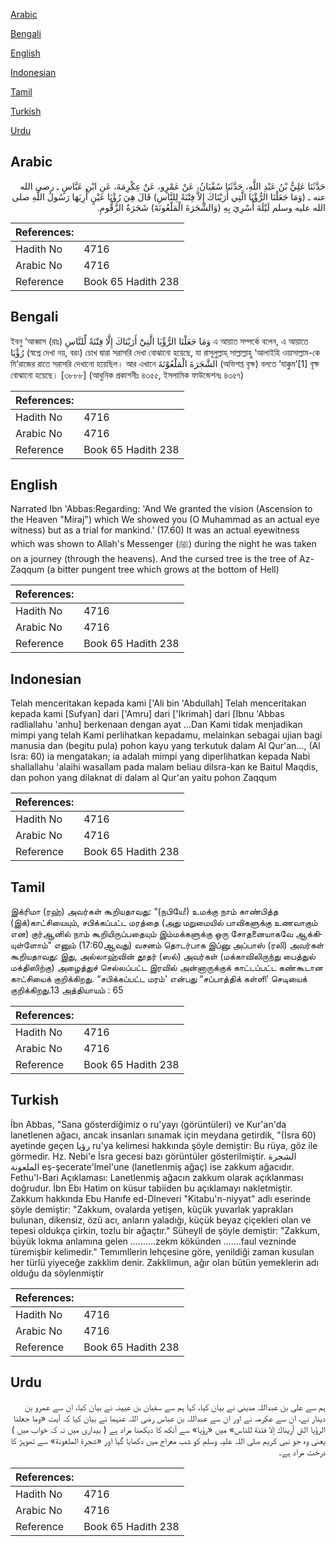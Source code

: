 [Arabic](#arabic)

[Bengali](#bengali)

[English](#english)

[Indonesian](#indonesian)

[Tamil](#tamil)

[Turkish](#turkish)

[Urdu](#urdu)

## Arabic


<div dir="rtl" lang="ar" style={{fontSize:'larger',backgroundColor:'#f8f9fa',padding:20}}>
حَدَّثَنَا عَلِيُّ بْنُ عَبْدِ اللَّهِ، حَدَّثَنَا سُفْيَانُ، عَنْ عَمْرٍو، عَنْ عِكْرِمَةَ، عَنِ ابْنِ عَبَّاسٍ ـ رضى الله عنه ـ ‏(‏وَمَا جَعَلْنَا الرُّؤْيَا الَّتِي أَرَيْنَاكَ إِلاَّ فِتْنَةً لِلنَّاسِ‏)‏ قَالَ هِيَ رُؤْيَا عَيْنٍ أُرِيَهَا رَسُولُ اللَّهِ صلى الله عليه وسلم لَيْلَةَ أُسْرِيَ بِهِ ‏(‏وَالشَّجَرَةَ الْمَلْعُونَةَ‏)‏ شَجَرَةُ الزَّقُّومِ‏.‏
</div>
<div style={{backgroundColor:'#f8f9fa',padding:20, marginBottom: 10}}><table> <thead> <tr> <th>References:</th> <th></th> </tr> </thead> <tbody><tr><td>Hadith No</td><td>4716</td></tr><tr><td>Arabic No</td><td>4716</td></tr><tr><td>Reference</td><td>Book 65 Hadith 238</td></tr></tbody></table></div>

## Bengali


<div dir="ltr" lang="bn" style={{fontSize:'larger',backgroundColor:'#f8f9fa',padding:20}}>
ইবনু ‘আব্বাস (রাঃ) وَمَا جَعَلْنَا الرُّؤْيَا الَّتِيْٓ أَرَيْنَاكَ إِلَّا فِتْنَةً لِّلنَّاسِ এ আয়াত সম্পর্কে বলেন, এ আয়াতে رُؤْيَا (স্বপ্নে দেখা নয়, বরং) চোখ দ্বারা সরাসরি দেখা বোঝানো হয়েছে, যা রাসূলুল্লাহ্ সাল্লাল্লাহু ‘আলাইহি ওয়াসাল্লাম-কে মি‘রাজের রাতে সরাসরি দেখানো হয়েছিল। আর এখানে الشَّجَرَةَ الْمَلْعُوْنَةَ (অভিশপ্ত বৃক্ষ) বলতে ‘যাক্কুম’[1] বৃক্ষ বোঝানো হয়েছে। [৩৮৮৮] (আধুনিক প্রকাশনীঃ ৪৩৫৫, ইসলামিক ফাউন্ডেশনঃ ৪৩৫৭)
</div>
<div style={{backgroundColor:'#f8f9fa',padding:20, marginBottom: 10}}><table> <thead> <tr> <th>References:</th> <th></th> </tr> </thead> <tbody><tr><td>Hadith No</td><td>4716</td></tr><tr><td>Arabic No</td><td>4716</td></tr><tr><td>Reference</td><td>Book 65 Hadith 238</td></tr></tbody></table></div>

## English


<div dir="ltr" lang="en" style={{fontSize:'larger',backgroundColor:'#f8f9fa',padding:20}}>
Narrated Ibn 'Abbas:Regarding: 'And We granted the vision (Ascension to the Heaven "Miraj") which We showed you (O Muhammad as an actual eye witness) but as a trial for mankind.' (17.60) It was an actual eyewitness which was shown to Allah's Messenger (ﷺ) during the night he was taken on a journey (through the heavens). And the cursed tree is the tree of Az-Zaqqum (a bitter pungent tree which grows at the bottom of Hell)
</div>
<div style={{backgroundColor:'#f8f9fa',padding:20, marginBottom: 10}}><table> <thead> <tr> <th>References:</th> <th></th> </tr> </thead> <tbody><tr><td>Hadith No</td><td>4716</td></tr><tr><td>Arabic No</td><td>4716</td></tr><tr><td>Reference</td><td>Book 65 Hadith 238</td></tr></tbody></table></div>

## Indonesian


<div dir="ltr" lang="id" style={{fontSize:'larger',backgroundColor:'#f8f9fa',padding:20}}>
Telah menceritakan kepada kami ['Ali bin 'Abdullah] Telah menceritakan kepada kami [Sufyan] dari ['Amru] dari ['Ikrimah] dari [Ibnu 'Abbas radliallahu 'anhu] berkenaan dengan ayat …Dan Kami tidak menjadikan mimpi yang telah Kami perlihatkan kepadamu, melainkan sebagai ujian bagi manusia dan (begitu pula) pohon kayu yang terkutuk dalam Al Qur'an…, (Al Isra: 60) ia mengatakan; ia adalah mimpi yang diperlihatkan kepada Nabi shallallahu 'alaihi wasallam pada malam beliau diIsra-kan ke Baitul Maqdis, dan pohon yang dilaknat di dalam al Qur'an yaitu pohon Zaqqum
</div>
<div style={{backgroundColor:'#f8f9fa',padding:20, marginBottom: 10}}><table> <thead> <tr> <th>References:</th> <th></th> </tr> </thead> <tbody><tr><td>Hadith No</td><td>4716</td></tr><tr><td>Arabic No</td><td>4716</td></tr><tr><td>Reference</td><td>Book 65 Hadith 238</td></tr></tbody></table></div>

## Tamil


<div dir="ltr" lang="ta" style={{fontSize:'larger',backgroundColor:'#f8f9fa',padding:20}}>
இக்ரிமா (ரஹ்) அவர்கள் கூறியதாவது: “(நபியே!) உமக்கு நாம் காண்பித்த (இக்)காட்சியையும், சபிக்கப்பட்ட மரத்தை (அது மறுமையில் பாவிகளுக்கு உணவாகும் என) குர்ஆனில் நாம் கூறியிருப்பதையும் இம்மக்களுக்கு ஒரு சோதனையாகவே ஆக்கியுள்ளோம்” எனும் (17:60ஆவது) வசனம் தொடர்பாக இப்னு அப்பாஸ் (ரலி) அவர்கள் கூறியதாவது: இது, அல்லாஹ்வின் தூதர் (ஸல்) அவர்கள் (மக்காவிலிருந்து பைத்துல் மக்திஸிற்கு) அழைத்துச் செல்லப்பட்ட இரவில் அன்னாருக்குக் காட்டப்பட்ட கண்கூடான காட்சியைக் குறிக்கிறது. “சபிக்கப்பட்ட மரம்' என்பது “சப்பாத்திக் கள்ளி' செடியைக் குறிக்கிறது.13 அத்தியாயம் : 65
</div>
<div style={{backgroundColor:'#f8f9fa',padding:20, marginBottom: 10}}><table> <thead> <tr> <th>References:</th> <th></th> </tr> </thead> <tbody><tr><td>Hadith No</td><td>4716</td></tr><tr><td>Arabic No</td><td>4716</td></tr><tr><td>Reference</td><td>Book 65 Hadith 238</td></tr></tbody></table></div>

## Turkish


<div dir="ltr" lang="tr" style={{fontSize:'larger',backgroundColor:'#f8f9fa',padding:20}}>
İbn Abbas, "Sana gösterdiğimiz o ru'yayı (görüntüleri) ve Kur'an'da lanetlenen ağacı, ancak insanları sınamak için meydana getirdik, "(İsra 60) ayetinde geçen رؤيا ru'ya kelimesi hakkında şöyle demiştir: Bu rüya, göz ile görmedir. Hz. Nebi'e İsra gecesi bazı görüntüler gösterilmiştir. الشجرة الملعونة eş-şecerate'lmel'une (lanetlenmiş ağaç) ise zakkum ağacıdır. Fethu'l-Bari Açıklaması: Lanetlenmiş ağacın zakkum olarak açıklanması doğrudur. İbn Ebı Hatim on küsur tabiiden bu açıklamayı nakletmiştir. Zakkum hakkında Ebu Hanıfe ed-Dlneveri "Kitabu'n-niyyat" adlı eserinde şöyle demiştir: "Zakkum, ovalarda yetişen, küçük yuvarlak yaprakları bulunan, dikensiz, özü acı, anların yaladığı, küçük beyaz çiçekleri olan ve tepesi oldukça çirkin, tozlu bir ağaçtır." Süheyll de şöyle demiştir: "Zakkum, büyük lokma anlamına gelen ..........zekm kökünden .......faul vezninde türemişbir kelimedir." Temımllerin lehçesine göre, yenildiği zaman kusulan her türlü yiyeceğe zakklim denir. Zakklimun, ağır olan bütün yemeklerin adı olduğu da söylenmiştir
</div>
<div style={{backgroundColor:'#f8f9fa',padding:20, marginBottom: 10}}><table> <thead> <tr> <th>References:</th> <th></th> </tr> </thead> <tbody><tr><td>Hadith No</td><td>4716</td></tr><tr><td>Arabic No</td><td>4716</td></tr><tr><td>Reference</td><td>Book 65 Hadith 238</td></tr></tbody></table></div>

## Urdu


<div dir="rtl" lang="ur" style={{fontSize:'larger',backgroundColor:'#f8f9fa',padding:20}}>
ہم سے علی بن عبداللہ مدینی نے بیان کیا، کہا ہم سے سفیان بن عیینہ نے بیان کیا، ان سے عمرو بن دینار نے، ان سے عکرمہ نے اور ان سے عبداللہ بن عباس رضی اللہ عنہما نے بیان کیا کہ آیت «وما جعلنا الرؤيا التي أريناك إلا فتنة للناس‏» میں «رؤيا» سے آنکھ کا دیکھنا مراد ہے ( بیداری میں نہ کہ خواب میں ) یعنی وہ جو نبی کریم صلی اللہ علیہ وسلم کو شب معراج میں دکھایا گیا اور «شجرة الملعونة‏» سے تھوہڑ کا درخت مراد ہے۔
</div>
<div style={{backgroundColor:'#f8f9fa',padding:20, marginBottom: 10}}><table> <thead> <tr> <th>References:</th> <th></th> </tr> </thead> <tbody><tr><td>Hadith No</td><td>4716</td></tr><tr><td>Arabic No</td><td>4716</td></tr><tr><td>Reference</td><td>Book 65 Hadith 238</td></tr></tbody></table></div>